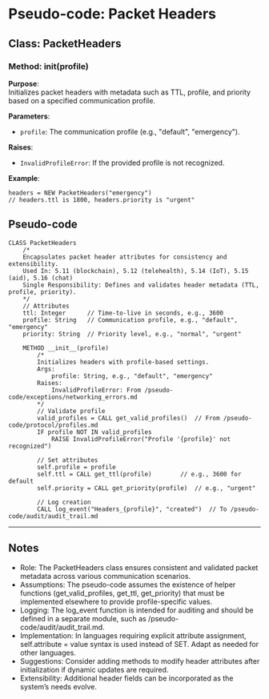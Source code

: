 # Pseudo-code: Packet Headers

## Class: PacketHeaders

### Method: __init__(profile)

**Purpose**:  
Initializes packet headers with metadata such as TTL, profile, and priority based on a specified communication profile.

**Parameters**:  
- `profile`: The communication profile (e.g., "default", "emergency").

**Raises**:  
- `InvalidProfileError`: If the provided profile is not recognized.

**Example**:  
```pseudo-code
headers = NEW PacketHeaders("emergency")
// headers.ttl is 1800, headers.priority is "urgent"
```

## Pseudo-code
```pseudo-code
CLASS PacketHeaders
    /*
    Encapsulates packet header attributes for consistency and extensibility.
    Used In: 5.11 (blockchain), 5.12 (telehealth), 5.14 (IoT), 5.15 (aid), 5.16 (chat)
    Single Responsibility: Defines and validates header metadata (TTL, profile, priority).
    */
    // Attributes
    ttl: Integer      // Time-to-live in seconds, e.g., 3600
    profile: String   // Communication profile, e.g., "default", "emergency"
    priority: String  // Priority level, e.g., "normal", "urgent"

    METHOD __init__(profile)
        /*
        Initializes headers with profile-based settings.
        Args:
            profile: String, e.g., "default", "emergency"
        Raises:
            InvalidProfileError: From /pseudo-code/exceptions/networking_errors.md
        */
        // Validate profile
        valid_profiles = CALL get_valid_profiles()  // From /pseudo-code/protocol/profiles.md
        IF profile NOT IN valid_profiles
            RAISE InvalidProfileError("Profile '{profile}' not recognized")

        // Set attributes
        self.profile = profile
        self.ttl = CALL get_ttl(profile)        // e.g., 3600 for default
        self.priority = CALL get_priority(profile)  // e.g., "urgent"

        // Log creation
        CALL log_event("Headers_{profile}", "created")  // To /pseudo-code/audit/audit_trail.md
```

---

## Notes
- Role: The PacketHeaders class ensures consistent and validated packet metadata across various communication scenarios.
- Assumptions: The pseudo-code assumes the existence of helper functions (get_valid_profiles, get_ttl, get_priority) that must be implemented elsewhere to provide profile-specific values.
- Logging: The log_event function is intended for auditing and should be defined in a separate module, such as /pseudo-code/audit/audit_trail.md.
- Implementation: In languages requiring explicit attribute assignment, self.attribute = value syntax is used instead of SET. Adapt as needed for other languages.
- Suggestions: Consider adding methods to modify header attributes after initialization if dynamic updates are required.
- Extensibility: Additional header fields can be incorporated as the system’s needs evolve.
